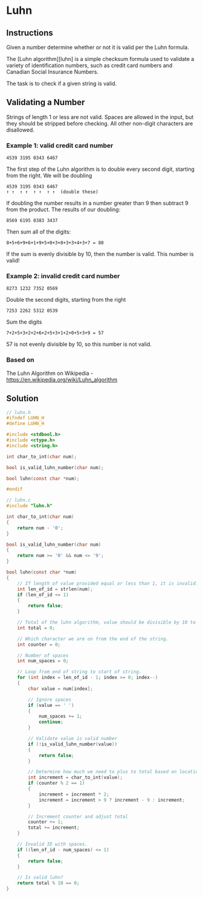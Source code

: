 # Luhn

## Instructions

Given a number determine whether or not it is valid per the Luhn formula.

The [Luhn algorithm][luhn] is a simple checksum formula used to validate a variety of identification numbers, such as credit card numbers and Canadian Social Insurance Numbers.

The task is to check if a given string is valid.

## Validating a Number

Strings of length 1 or less are not valid.
Spaces are allowed in the input, but they should be stripped before checking.
All other non-digit characters are disallowed.

### Example 1: valid credit card number

```text
4539 3195 0343 6467
```

The first step of the Luhn algorithm is to double every second digit, starting from the right.
We will be doubling

```text
4539 3195 0343 6467
↑ ↑  ↑ ↑  ↑ ↑  ↑ ↑  (double these)
```

If doubling the number results in a number greater than 9 then subtract 9 from the product.
The results of our doubling:

```text
8569 6195 0383 3437
```

Then sum all of the digits:

```text
8+5+6+9+6+1+9+5+0+3+8+3+3+4+3+7 = 80
```

If the sum is evenly divisible by 10, then the number is valid.
This number is valid!

### Example 2: invalid credit card number

```text
8273 1232 7352 0569
```

Double the second digits, starting from the right

```text
7253 2262 5312 0539
```

Sum the digits

```text
7+2+5+3+2+2+6+2+5+3+1+2+0+5+3+9 = 57
```

57 is not evenly divisible by 10, so this number is not valid.

### Based on

The Luhn Algorithm on Wikipedia - https://en.wikipedia.org/wiki/Luhn_algorithm

## Solution

```C
// luhn.h
#ifndef LUHN_H
#define LUHN_H

#include <stdbool.h>
#include <ctype.h>
#include <string.h>

int char_to_int(char num);

bool is_valid_luhn_number(char num);

bool luhn(const char *num);

#endif
```

```c
// luhn.c
#include "luhn.h"

int char_to_int(char num)
{
    return num - '0';
}

bool is_valid_luhn_number(char num)
{
    return num >= '0' && num <= '9';
}

bool luhn(const char *num)
{
    // If length of value provided equal or less than 1, it is invalid.
    int len_of_id = strlen(num);
    if (len_of_id <= 1)
    {
        return false;
    }

    // Total of the luhn algorithm, value should be divisible by 10 to be valid.
    int total = 0;

    // Which character we are on from the end of the string.
    int counter = 0;

    // Number of spaces
    int num_spaces = 0;

    // Loop from end of string to start of string.
    for (int index = len_of_id - 1; index >= 0; index--)
    {
        char value = num[index];

        // Ignore spaces
        if (value == ' ')
        {
            num_spaces += 1;
            continue;
        }

        // Validate value is valid number
        if (!is_valid_luhn_number(value))
        {
            return false;
        }

        // Determine how much we need to plus to total based on location in string.
        int increment = char_to_int(value);
        if (counter % 2 == 1)
        {
            increment = increment * 2;
            increment = increment > 9 ? increment - 9 : increment;
        }

        // Increment counter and adjust total
        counter += 1;
        total += increment;
    }

    // Invalid ID with spaces.
    if ((len_of_id - num_spaces) <= 1)
    {
        return false;
    }

    // Is valid luhn?
    return total % 10 == 0;
}
```